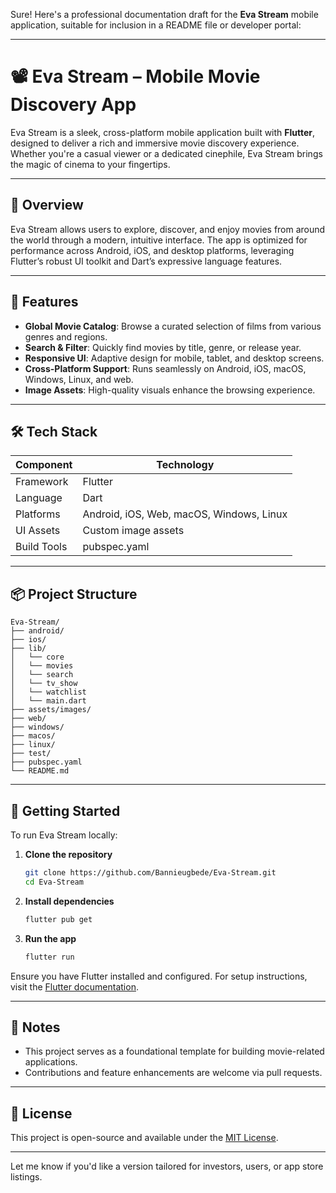 Sure! Here's a professional documentation draft for the **Eva Stream** mobile application, suitable for inclusion in a README file or developer portal:

---

# 📽️ Eva Stream – Mobile Movie Discovery App

Eva Stream is a sleek, cross-platform mobile application built with **Flutter**, designed to deliver a rich and immersive movie discovery experience. Whether you're a casual viewer or a dedicated cinephile, Eva Stream brings the magic of cinema to your fingertips.

---

## 🚀 Overview

Eva Stream allows users to explore, discover, and enjoy movies from around the world through a modern, intuitive interface. The app is optimized for performance across Android, iOS, and desktop platforms, leveraging Flutter’s robust UI toolkit and Dart’s expressive language features.

---

## 🎯 Features

- **Global Movie Catalog**: Browse a curated selection of films from various genres and regions.
- **Search & Filter**: Quickly find movies by title, genre, or release year.
- **Responsive UI**: Adaptive design for mobile, tablet, and desktop screens.
- **Cross-Platform Support**: Runs seamlessly on Android, iOS, macOS, Windows, Linux, and web.
- **Image Assets**: High-quality visuals enhance the browsing experience.

---

## 🛠️ Tech Stack

| Component        | Technology         |
|------------------|--------------------|
| Framework        | Flutter             |
| Language         | Dart                |
| Platforms        | Android, iOS, Web, macOS, Windows, Linux |
| UI Assets        | Custom image assets |
| Build Tools      | pubspec.yaml        |

---

## 📦 Project Structure

```
Eva-Stream/
├── android/
├── ios/
├── lib/
│   └── core
│   └── movies
│   └── search
│   └── tv_show
│   └── watchlist
│   └── main.dart
├── assets/images/
├── web/
├── windows/
├── macos/
├── linux/
├── test/
├── pubspec.yaml
└── README.md
```

---

## 🧭 Getting Started

To run Eva Stream locally:

1. **Clone the repository**  
   ```bash
   git clone https://github.com/Bannieugbede/Eva-Stream.git
   cd Eva-Stream
   ```

2. **Install dependencies**  
   ```bash
   flutter pub get
   ```

3. **Run the app**  
   ```bash
   flutter run
   ```

Ensure you have Flutter installed and configured. For setup instructions, visit the [Flutter documentation](https://flutter.dev/docs).

---

## 📌 Notes

- This project serves as a foundational template for building movie-related applications.
- Contributions and feature enhancements are welcome via pull requests.

---

## 📄 License

This project is open-source and available under the [MIT License](https://opensource.org/licenses/MIT).

---

Let me know if you'd like a version tailored for investors, users, or app store listings.
